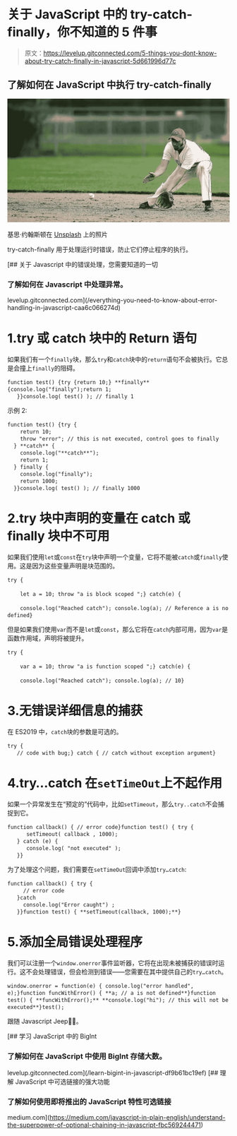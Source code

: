 # 关于 JavaScript 中的 try-catch-finally，你不知道的 5 件事

> 原文：<https://levelup.gitconnected.com/5-things-you-dont-know-about-try-catch-finally-in-javascript-5d661996d77c>

## 了解如何在 JavaScript 中执行 try-catch-finally

![](img/a3a47954ef4ebd077f906b480095bf57.png)

基思·约翰斯顿在 [Unsplash](https://unsplash.com/s/photos/try-catch?utm_source=unsplash&utm_medium=referral&utm_content=creditCopyText) 上的照片

try-catch-finally 用于处理运行时错误，防止它们停止程序的执行。

[](/everything-you-need-to-know-about-error-handling-in-javascript-caa6c066274d) [## 关于 Javascript 中的错误处理，您需要知道的一切

### 了解如何在 Javascript 中处理异常。

levelup.gitconnected.com](/everything-you-need-to-know-about-error-handling-in-javascript-caa6c066274d) 

# 1.try 或 catch 块中的 Return 语句

如果我们有一个`finally`块，那么`try`和`catch`块中的`return`语句不会被执行。它总是会撞上`finally`的阻碍。

```
function test() {try {return 10;} **finally** {console.log("finally");return 1;
   }}console.log( test() ); // finally 1
```

示例 2:

```
function test() {try {     
    return 10;
    throw "error"; // this is not executed, control goes to finally
  } **catch** {
    console.log("**catch**"); 
    return 1;
  } finally { 
    console.log("finally");
    return 1000;
  }}console.log( test() ); // finally 1000
```

# 2.try 块中声明的变量在 catch 或 finally 块中不可用

如果我们使用`let`或`const`在`try`块中声明一个变量，它将不能被`catch`或`finally`使用。这是因为这些变量声明是块范围的。

```
try {

    let a = 10; throw "a is block scoped ";} catch(e) {

    console.log("Reached catch"); console.log(a); // Reference a is no defined}
```

但是如果我们使用`var`而不是`let`或`const`，那么它将在`catch`内部可用，因为`var`是函数作用域，声明将被提升。

```
try {

    var a = 10; throw "a is function scoped ";} catch(e) {

    console.log("Reached catch"); console.log(a); // 10}
```

# 3.无错误详细信息的捕获

在 ES2019 中，`catch`块的参数是可选的。

```
try {
   // code with bug;} catch { // catch without exception argument}
```

# 4.try…catch 在`setTimeOut`上不起作用

如果一个异常发生在“预定的”代码中，比如`setTimeout`，那么`try..catch`不会捕捉到它。

```
function callback() { // error code}function test() { try {
      setTimeout( callback , 1000);
   } catch (e) {
      console.log( "not executed" );
   }}
```

为了处理这个问题，我们需要在`setTimeOut`回调中添加`try…catch`:

```
function callback() { try {
     // error code 
   }catch
     console.log("Error caught") ;
   }}function test() { **setTimeout(callback, 1000);**}
```

# 5.添加全局错误处理程序

我们可以注册一个`window.onerror`事件监听器，它将在出现未被捕获的错误时运行。这不会处理错误，但会检测到错误——您需要在其中提供自己的`try…catch`。

```
window.onerror = function(e) { console.log("error handled", e);}function funcWithError() { **a; // a is not defined**}function test() { **funcWithError();** **console.log("hi"); // this will not be executed**}test(); 
```

跟随 Javascript Jeep🚙💨。

[](/learn-bigint-in-javascript-df9b61bc19ef) [## 学习 JavaScript 中的 BigInt

### 了解如何在 JavaScript 中使用 BigInt 存储大数。

levelup.gitconnected.com](/learn-bigint-in-javascript-df9b61bc19ef) [](https://medium.com/javascript-in-plain-english/understand-the-superpower-of-optional-chaining-in-javascript-fbc569244471) [## 理解 JavaScript 中可选链接的强大功能

### 了解如何使用即将推出的 JavaScript 特性可选链接

medium.com](https://medium.com/javascript-in-plain-english/understand-the-superpower-of-optional-chaining-in-javascript-fbc569244471)